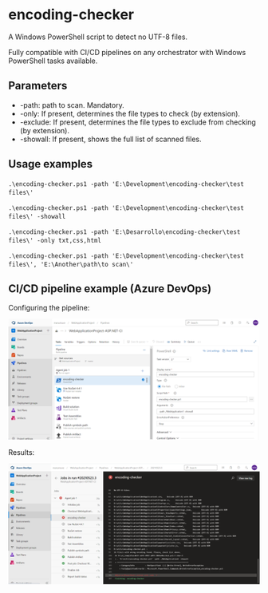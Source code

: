 # encoding-checker
A Windows PowerShell script to detect no UTF-8 files.

Fully compatible with CI/CD pipelines on any orchestrator with Windows PowerShell tasks available.


## Parameters

* -path: path to scan. Mandatory.
* -only: If present, determines the file types to check (by extension).
* -exclude: If present, determines the file types to exclude from checking (by extension).
* -showall: If present, shows the full list of scanned files.

## Usage examples

`.\encoding-checker.ps1 -path 'E:\Development\encoding-checker\test files\'`

`.\encoding-checker.ps1 -path 'E:\Development\encoding-checker\test files\' -showall`

`.\encoding-checker.ps1 -path 'E:\Desarrollo\encoding-checker\test files\' -only txt,css,html`

`.\encoding-checker.ps1 -path 'E:\Development\encoding-checker\test files\', 'E:\Another\path\to scan\'`

## CI/CD pipeline example (Azure DevOps)

Configuring the pipeline:

![Script configuration in Azure DevOps pipeline](/img/Pipeline%20config.PNG)

Results:

![Script results in Azure DevOps pipeline](/img/Pipeline%20results.PNG)
